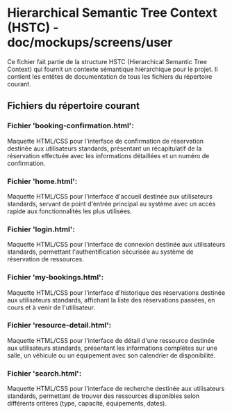 # Hierarchical Semantic Tree Context (HSTC) - doc/mockups/screens/user

Ce fichier fait partie de la structure HSTC (Hierarchical Semantic Tree Context) qui fournit un contexte sémantique hiérarchique pour le projet. Il contient les entêtes de documentation de tous les fichiers du répertoire courant.

## Fichiers du répertoire courant

### Fichier 'booking-confirmation.html':
Maquette HTML/CSS pour l'interface de confirmation de réservation destinée aux utilisateurs standards, présentant un récapitulatif de la réservation effectuée avec les informations détaillées et un numéro de confirmation.

### Fichier 'home.html':
Maquette HTML/CSS pour l'interface d'accueil destinée aux utilisateurs standards, servant de point d'entrée principal au système avec un accès rapide aux fonctionnalités les plus utilisées.

### Fichier 'login.html':
Maquette HTML/CSS pour l'interface de connexion destinée aux utilisateurs standards, permettant l'authentification sécurisée au système de réservation de ressources.

### Fichier 'my-bookings.html':
Maquette HTML/CSS pour l'interface d'historique des réservations destinée aux utilisateurs standards, affichant la liste des réservations passées, en cours et à venir de l'utilisateur.

### Fichier 'resource-detail.html':
Maquette HTML/CSS pour l'interface de détail d'une ressource destinée aux utilisateurs standards, présentant les informations complètes sur une salle, un véhicule ou un équipement avec son calendrier de disponibilité.

### Fichier 'search.html':
Maquette HTML/CSS pour l'interface de recherche destinée aux utilisateurs standards, permettant de trouver des ressources disponibles selon différents critères (type, capacité, équipements, dates).
